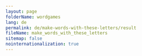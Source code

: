 ```yaml
---
layout: page
folderName: wordgames
lang: de
permalink: de/make-words-with-these-letters/result
fileName: make_words_with_these_letters
sitemap: false
nointernationalization: true 
---
```

